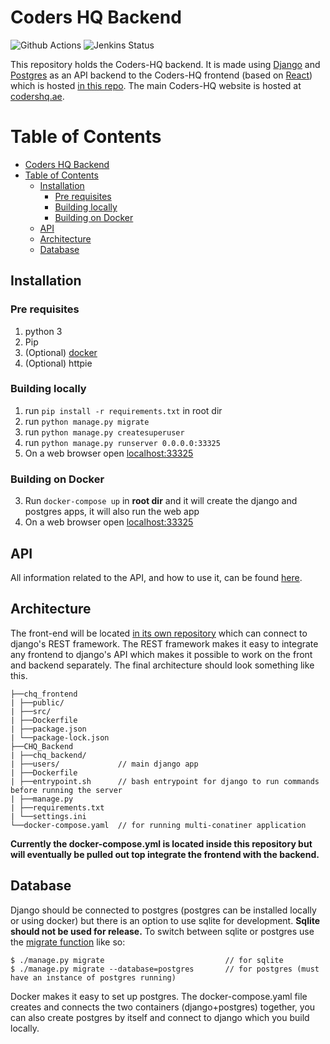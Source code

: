 
# Coders HQ Backend

![Github Actions](https://github.com/Coders-HQ/CHQ_Backend/workflows/Django%20Test/badge.svg)
![[Jenkins Status](https://ci.codershq.ae/buildStatus/icon?job=github_backend_jenkinsfile)](https://ci.codershq.ae/job/github_backend_jenkinsfile/)

This repository holds the Coders-HQ backend. It is made using [Django](https://www.djangoproject.com/) and [Postgres](https://www.postgresql.org/) as an API backend to the Coders-HQ frontend (based on [React](https://reactjs.org/)) which is hosted [in this repo](https://github.com/Coders-HQ/CHQ_Frontend). The main Coders-HQ website is hosted at [codershq.ae](https://codershq.ae).

Table of Contents
=================

<!--ts-->
   * [Coders HQ Backend](#coders-hq-backend)
   * [Table of Contents](#table-of-contents)
      * [Installation](#installation)
         * [Pre requisites](#pre-requisites)
         * [Building locally](#building-locally)
         * [Building on Docker](#building-on-docker)
      * [API](#api)
      * [Architecture](#architecture)
      * [Database](#database)

<!-- Added by: runner, at: Fri Dec 18 18:29:20 UTC 2020 -->

<!--te-->

## Installation

### Pre requisites

1.  python 3
1.  Pip
2.  (Optional) [docker](https://docs.docker.com/get-docker/)
2.  (Optional) httpie

### Building locally

1.  run `pip install -r requirements.txt` in root dir 
1.  run `python manage.py migrate`
1.  run `python manage.py createsuperuser`
1.  run `python manage.py runserver 0.0.0.0:33325`
1.  On a web browser open [localhost:33325](http://localhost33325)

### Building on Docker

3.  Run `docker-compose up` in __root dir__ and it will create the django and postgres apps, it will also run the web app
1.  On a web browser open [localhost:33325](http://localhost33325)

## API

All information related to the API, and how to use it, can be found [here](https://documenter.getpostman.com/view/13659675/TVmJjeuV).

## Architecture

The front-end will be located [in its own repository](https://github.com/Coders-HQ/CHQ_Frontend) which can connect to django's REST framework. The REST framework makes it easy to integrate any frontend to django's API which makes it possible to work on the front and backend separately. The final architecture should look something like this.

```
├──chq_frontend
| ├──public/
| ├──src/
| ├──Dockerfile          
| ├──package.json
| └──package-lock.json
├──CHQ_Backend
| ├──chq_backend/
| ├──users/             // main django app
| ├──Dockerfile         
| ├──entrypoint.sh      // bash entrypoint for django to run commands before running the server
| ├──manage.py          
| ├──requirements.txt
| └──settings.ini
└──docker-compose.yaml  // for running multi-conatiner application
```

__Currently the docker-compose.yml is located inside this repository but will eventually be pulled out top integrate the frontend with the backend.__

## Database

Django should be connected to postgres (postgres can be installed locally or using docker) but there is an option to use sqlite for development. __Sqlite should not be used for release.__ To switch between sqlite or postgres use the [migrate function](https://docs.djangoproject.com/en/3.1/topics/db/multi-db/#synchronizing-your-databases) like so:

```
$ ./manage.py migrate                           // for sqlite
$ ./manage.py migrate --database=postgres       // for postgres (must have an instance of postgres running)
```

Docker makes it easy to set up postgres. The docker-compose.yaml file creates and connects the two containers (django+postgres) together, you can also create postgres by itself and connect to django which you build locally.

